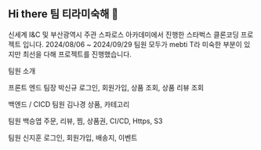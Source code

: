 ## Hi there 팀 티라미숙해 👋

신세계  I&C 및 부산광역시 주관 스파로스 아카데미에서 진행한 스타벅스 클론코딩 프로젝트 입니다.
2024/08/06 ~ 2024/09/29
팀원 모두가 mebti T라 미숙한 부분이 있지만 최선을 다해 프로젝트를 진행했습니다.

팀원 소개

프론트 엔드
팀장 박신규
로그인, 회원가입, 상품 조회, 상품 리뷰 조회

백엔드 / CICD
팀원 김나경
상품, 카테고리

팀원 백승엽 
주문, 리뷰, 찜, 상품권, CI/CD, Https, S3

팀원 신지훈
로그인, 회원가입, 배송지, 이벤트





<!--

**Here are some ideas to get you started:**

🙋‍♀️ A short introduction - what is your organization all about?
🌈 Contribution guidelines - how can the community get involved?
👩‍💻 Useful resources - where can the community find your docs? Is there anything else the community should know?
🍿 Fun facts - what does your team eat for breakfast?
🧙 Remember, you can do mighty things with the power of [Markdown](https://docs.github.com/github/writing-on-github/getting-started-with-writing-and-formatting-on-github/basic-writing-and-formatting-syntax)
-->
